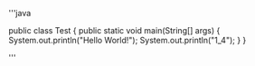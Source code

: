 <p>
'''java

public class Test {
	public static void main(String[] args) {
		System.out.println("Hello World!");
		System.out.println("1_4");
	}
}

'''
</p>
